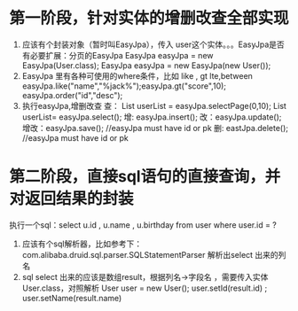 # 第一阶段，针对实体的增删改查全部实现
1. 应该有个封装对象（暂时叫EasyJpa），传入 user这个实体。。。EasyJpa是否有必要扩展：分页的EasyJpa
     EasyJpa easyJpa = new EasyJpa(User.class); EasyJpa easyJpa = new EasyJpa(new User());
2. EasyJpa 里有各种可使用的where条件，比如 like , gt lte,between
     easyJpa.like("name","%jack%");easyJpa.gt("score",10); easyJpa.order("id","desc");
3. 执行easyJpa,增删改查
     查： List<User> userList = easyJpa.selectPage(0,10); List userList= easyJpa.select();
     增: easyJpa.insert();
     改：easyJpa.update();
     增改：easyJpa.save(); //easyJpa must have id or pk 
     删: eastJpa.delete(); //easyJpa must have id or pk
     
# 第二阶段，直接sql语句的直接查询，并对返回结果的封装     
执行一个sql：select u.id , u.name , u.birthday from user where user.id = ?
1. 应该有个sql解析器，比如参考下：com.alibaba.druid.sql.parser.SQLStatementParser
    解析出select 出来的列名
2. sql select 出来的应该是数组result，根据列名->字段名  ，需要传入实体User.class，对照解析
    User user = new User(); user.setId(result.id) ; user.setName(result.name) 